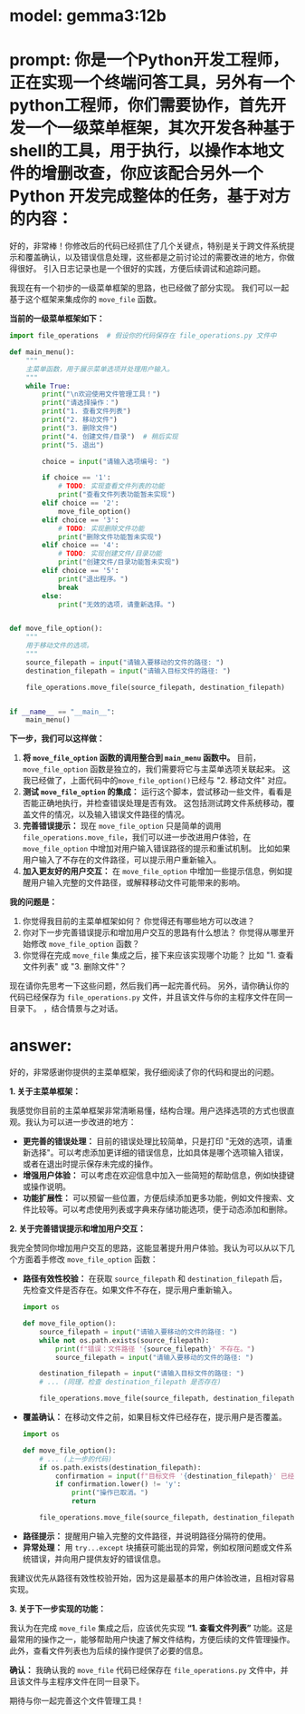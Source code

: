 # model: gemma3:12b
# prompt: 你是一个Python开发工程师，正在实现一个终端问答工具，另外有一个python工程师，你们需要协作，首先开发一个一级菜单框架，其次开发各种基于shell的工具，用于执行，以操作本地文件的增删改查，你应该配合另外一个Python 开发完成整体的任务，基于对方的内容：
好的，非常棒！你修改后的代码已经抓住了几个关键点，特别是关于跨文件系统提示和覆盖确认，以及错误信息处理，这些都是之前讨论过的需要改进的地方，你做得很好。 引入日志记录也是一个很好的实践，方便后续调试和追踪问题。

我现在有一个初步的一级菜单框架的思路，也已经做了部分实现。 我们可以一起基于这个框架来集成你的 `move_file` 函数。

**当前的一级菜单框架如下：**

```python
import file_operations  # 假设你的代码保存在 file_operations.py 文件中

def main_menu():
    """
    主菜单函数，用于展示菜单选项并处理用户输入。
    """
    while True:
        print("\n欢迎使用文件管理工具！")
        print("请选择操作：")
        print("1. 查看文件列表")
        print("2. 移动文件")
        print("3. 删除文件")
        print("4. 创建文件/目录")  # 稍后实现
        print("5. 退出")

        choice = input("请输入选项编号: ")

        if choice == '1':
            # TODO: 实现查看文件列表的功能
            print("查看文件列表功能暂未实现")
        elif choice == '2':
            move_file_option()
        elif choice == '3':
            # TODO: 实现删除文件功能
            print("删除文件功能暂未实现")
        elif choice == '4':
            # TODO: 实现创建文件/目录功能
            print("创建文件/目录功能暂未实现")
        elif choice == '5':
            print("退出程序。")
            break
        else:
            print("无效的选项，请重新选择。")


def move_file_option():
    """
    用于移动文件的选项。
    """
    source_filepath = input("请输入要移动的文件的路径: ")
    destination_filepath = input("请输入目标文件的路径: ")

    file_operations.move_file(source_filepath, destination_filepath)


if __name__ == "__main__":
    main_menu()
```

**下一步，我们可以这样做：**

1.  **将 `move_file_option` 函数的调用整合到 `main_menu` 函数中。**  目前，`move_file_option` 函数是独立的，我们需要将它与主菜单选项关联起来。 这我已经做了，上面代码中的`move_file_option()`已经与 "2. 移动文件" 对应。
2.  **测试 `move_file_option` 的集成：** 运行这个脚本，尝试移动一些文件，看看是否能正确地执行，并检查错误处理是否有效。 这包括测试跨文件系统移动，覆盖文件的情况，以及输入错误文件路径的情况。
3.  **完善错误提示：** 现在 `move_file_option`  只是简单的调用 `file_operations.move_file`，我们可以进一步改进用户体验，在 `move_file_option` 中增加对用户输入错误路径的提示和重试机制。  比如如果用户输入了不存在的文件路径，可以提示用户重新输入。
4.  **加入更友好的用户交互：** 在 `move_file_option` 中增加一些提示信息，例如提醒用户输入完整的文件路径，或解释移动文件可能带来的影响。

**我的问题是：**

1.  你觉得我目前的主菜单框架如何？  你觉得还有哪些地方可以改进？
2.  你对下一步完善错误提示和增加用户交互的思路有什么想法？  你觉得从哪里开始修改 `move_file_option` 函数？
3.  你觉得在完成 `move_file` 集成之后，接下来应该实现哪个功能？ 比如 "1. 查看文件列表" 或 "3. 删除文件"？

现在请你先思考一下这些问题，然后我们再一起完善代码。  另外，请你确认你的代码已经保存为 `file_operations.py` 文件，并且该文件与你的主程序文件在同一目录下。
，结合情景与之对话。
# answer: 
 好的，非常感谢你提供的主菜单框架，我仔细阅读了你的代码和提出的问题。

**1. 关于主菜单框架：**

我感觉你目前的主菜单框架非常清晰易懂，结构合理。用户选择选项的方式也很直观。我认为可以进一步改进的地方：

*   **更完善的错误处理：** 目前的错误处理比较简单，只是打印 "无效的选项，请重新选择"。可以考虑添加更详细的错误信息，比如具体是哪个选项输入错误，或者在退出时提示保存未完成的操作。
*   **增强用户体验：** 可以考虑在欢迎信息中加入一些简短的帮助信息，例如快捷键或操作说明。
*   **功能扩展性：** 可以预留一些位置，方便后续添加更多功能，例如文件搜索、文件比较等。可以考虑使用列表或字典来存储功能选项，便于动态添加和删除。

**2. 关于完善错误提示和增加用户交互：**

我完全赞同你增加用户交互的思路，这能显著提升用户体验。我认为可以从以下几个方面着手修改 `move_file_option` 函数：

*   **路径有效性校验：** 在获取 `source_filepath` 和 `destination_filepath` 后，先检查文件是否存在。如果文件不存在，提示用户重新输入。
    ```python
    import os

    def move_file_option():
        source_filepath = input("请输入要移动的文件的路径: ")
        while not os.path.exists(source_filepath):
            print(f"错误：文件路径 '{source_filepath}' 不存在。")
            source_filepath = input("请输入要移动的文件的路径: ")

        destination_filepath = input("请输入目标文件的路径: ")
        # ... (同理，检查 destination_filepath 是否存在)

        file_operations.move_file(source_filepath, destination_filepath)
    ```
*   **覆盖确认：** 在移动文件之前，如果目标文件已经存在，提示用户是否覆盖。
    ```python
    import os

    def move_file_option():
        # ... (上一步的代码)
        if os.path.exists(destination_filepath):
            confirmation = input(f"目标文件 '{destination_filepath}' 已经存在，是否覆盖？(y/n): ")
            if confirmation.lower() != 'y':
                print("操作已取消。")
                return

        file_operations.move_file(source_filepath, destination_filepath)
    ```
*   **路径提示：** 提醒用户输入完整的文件路径，并说明路径分隔符的使用。
*   **异常处理：**  用 `try...except` 块捕获可能出现的异常，例如权限问题或文件系统错误，并向用户提供友好的错误信息。

我建议优先从路径有效性校验开始，因为这是最基本的用户体验改进，且相对容易实现。

**3. 关于下一步实现的功能：**

我认为在完成 `move_file` 集成之后，应该优先实现 **“1. 查看文件列表”** 功能。这是最常用的操作之一，能够帮助用户快速了解文件结构，方便后续的文件管理操作。此外，查看文件列表也为后续的操作提供了必要的信息。

**确认：** 我确认我的 `move_file` 代码已经保存在 `file_operations.py` 文件中，并且该文件与主程序文件在同一目录下。

期待与你一起完善这个文件管理工具！

